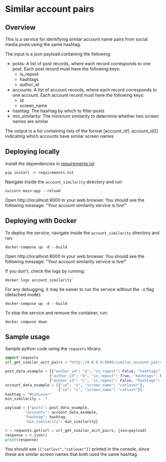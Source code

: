 # Similar account pairs

## Overview
This is a service for identifying similar account name pairs from social media posts using the same hashtag.

The input is a json payload containing the following:
- posts: A list of post records, where each record corresponds to one post. Each post record must have the following keys:
  - is_repost
  - hashtags
  - author_id
- accounts: A list of account records, where each record corresponds to one account. Each account record must have the following keys:
  - id
  - screen_name
- hashtag: The hashtag by which to filter posts
- min_similarity: The minimum similarity to determine whether two screen names are similar


The output is a list containing lists of the format [account_id1, account_id2] indicating which accounts have similar screen names

## Deploying locally

Install the dependencies in [requirements.txt](./requirements.txt) 
```commandline
pip install -r requirements.txt
```

Navigate inside the `account_similarity` directory and run:
```commandline
uvicorn main:app --reload
```

Open http://localhost:8000 in your web browser. You should see the following message: "Your account similarity service is live!"

## Deploying with Docker

To deploy the service, navigate inside the `account_similarity` directory and run:

```commandline
docker-compose up -d --build
```

Open http://localhost:8000 in your web browser. You should see the following message: "Your account similarity service is live!"

If you don't, check the logs by running:
```commandline
docker logs account_similarity`
```

For any debugging, it may be easier to run the service without the `-d` flag (detached mode):
```commandline
docker-compose up -d --build
```

To stop the service and remove the container, run:
```commandline
docker compose down
```


## Sample usage

Sample python code using the `requests` library:

```python
import requests
url_get_similar_acct_pairs = "http://0.0.0.0:8000/similar_account_pairs/"

post_data_example = [{"author_id": "a", "is_repost": False, "hashtags": ["#CatLover", "#catlife"]},
                    {"author_id": "b", "is_repost": True, "hashtags": None},
                    {"author_id": "c", "is_repost": False, "hashtags": ["#CatLover"]}]
account_data_example = [{"id": "a", "screen_name": "catlover"}, 
                        {"id": "c", "screen_name": "catluvr"}]
hashtag = "#CatLover"
min_similarity = .7

payload = {"posts": post_data_example,
         "accounts": account_data_example,
         "hashtag": hashtag,
         "min_similarity": min_similarity}

r = requests.get(url = url_get_similar_acct_pairs, json=payload)
response = r.json()
print(response)
```

You should see `[["catluvr","catlover"]]` printed in the console, since these are similar screen names that both used
the same hashtag. 


